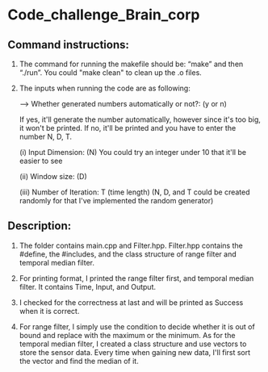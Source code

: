 # Code_challenge_Brain_corp

## Command instructions:
1. The command for running the makefile should be: “make” and then “./run”. You could "make clean" to clean up the .o files.
2. The inputs when running the code are as following:

   --> Whether generated numbers automatically or not?: (y or n)
  
   If yes, it'll generate the number automatically, however since it's too big, it won't be printed. 
   If no, it'll be printed and you have to enter the number N, D, T.
  
   (i)  Input Dimension: (N) You could try an integer under 10 that it'll be easier to see
   
   (ii)  Window size: (D)     
   
   (iii)  Number of Iteration: T (time length)
          (N, D, and T could be created randomly for that I've implemented the random generator)




## Description:
1. The folder contains main.cpp and Filter.hpp. Filter.hpp contains the #define, the #includes, and the class structure of range filter and temporal median filter. 

2. For printing format, I printed the range filter first, and temporal median filter. It contains Time, Input, and Output. 

3. I checked for the correctness at last and will be printed as Success when it is correct.

4. For range filter, I simply use the condition to decide whether it is out of bound and replace with the maximum or the minimum. As for the temporal median filter, I created a class structure and use vectors to store the sensor data. Every time when gaining new data, I'll first sort the vector and find the median of it.
